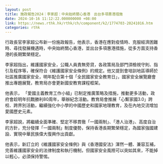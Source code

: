 ```yaml
---
layout: post
title: 施政報告2024｜李家超：中央始終關心香港　出台多項惠港措施
date: 2024-10-16 11:12:22.000000000 +08:00
link: https://news.rthk.hk/rthk/ch/component/k2/1774703-20241016.htm
categories: rthk
---
```


行政長官李家超公布新一份施政報告，他表示，香港在應對疫情時、克服經濟困難時、尋找發展機遇時，中央始終關心香港，並出台多項惠港措施，從多方面支持香港的長期繁榮穩定。

李家超指出，維護國家安全，公職人員責無旁貸，各政策局及部門須檢視守則、指引及程序等，確保符合《維護國家安全條例》的規定。他又提到會培訓地區導師於社區推廣國家安全，明年配合第十個「全民國家安全教育日」，國家安全展覽廳會推出專題展覽，教育局亦會更新國安教育課程框架。

他表示， 「愛國主義教育工作小組」已制定推廣策略及措施，推動更多活動，政府會趁明年抗戰勝利80周年，舉辦紀念活動。教育局會推展「心繫家國3.0」跨校、跨界別活動，繼續強化中小學的中國歷史和國家地理教育，及在內地交流增加愛國歷史元素。

李家超說，將繼續全面準確、堅定不移貫徹「一國兩制」、「港人治港」、高度自治的方針，充分發揮「一國兩制」制度優勢，保持香港長期繁榮穩定，為國家強國建設、實現中華民族偉大復興作出貢獻。

他表示，新訂立的《維護國家安全條例》與《香港國安法》渾然一體、兼容互補，完善維護國家安全的法律制度和執行機制，但國家安全風險可以突如其來，不能掉以輕心，必須保持警惕。

